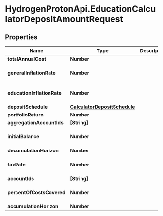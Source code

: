 # HydrogenProtonApi.EducationCalculatorDepositAmountRequest

## Properties
Name | Type | Description | Notes
------------ | ------------- | ------------- | -------------
**totalAnnualCost** | **Number** |  | 
**generalInflationRate** | **Number** |  | [optional] [default to 0.0]
**educationInflationRate** | **Number** |  | [optional] [default to 0.05]
**depositSchedule** | [**CalculatorDepositSchedule**](CalculatorDepositSchedule.md) |  | [optional] 
**portfolioReturn** | **Number** |  | 
**aggregationAccountIds** | **[String]** |  | [optional] 
**initialBalance** | **Number** |  | [optional] [default to 0.0]
**decumulationHorizon** | **Number** |  | 
**taxRate** | **Number** |  | [optional] [default to 0.0]
**accountIds** | **[String]** |  | [optional] 
**percentOfCostsCovered** | **Number** |  | [optional] [default to 1.0]
**accumulationHorizon** | **Number** |  | 


